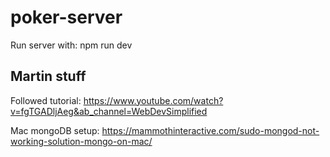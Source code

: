 # poker-server
Run server with:
npm run dev

## Martin stuff
Followed tutorial: https://www.youtube.com/watch?v=fgTGADljAeg&ab_channel=WebDevSimplified

Mac mongoDB setup: https://mammothinteractive.com/sudo-mongod-not-working-solution-mongo-on-mac/